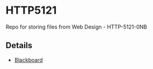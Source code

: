 # HTTP5121
Repo for storing files from Web Design - HTTP-5121-0NB
## Details
- [Blackboard](https://learn.humber.ca/ultra/courses/_253691_1/outline)
